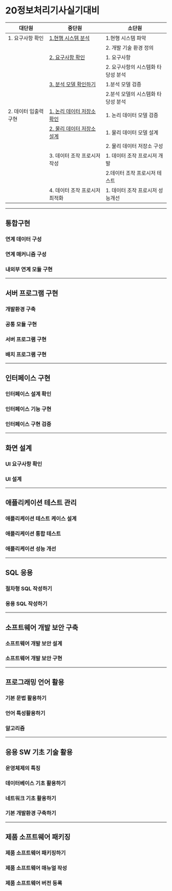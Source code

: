 # 20정보처리기사실기대비

| 대단원                | 중단원                                                                            | 소단원                             |
| --------------------- | --------------------------------------------------------------------------------- | ---------------------------------- |
| 1. 요구사항 확인      | [1.현행 시스템 분석](./Docs/1.요구사항확인/1.현행시스템분석.md)                   | 1.현행 시스템 파악                 |
|                       |                                                                                   | 2. 개발 기술 환경 정의             |
|                       | [2. 요구사항 확인](./Docs/1.요구사항확인/2.요구사항확인.md)                       | 1. 요구사항                        |
|                       |                                                                                   | 2. 요구사항의 시스템화 타당성 분석 |
|                       | [3. 분석 모델 확인하기](./Docs/1.요구사항확인/3.분석모델확인하기.md)              | 1.분석 모델 검증                   |
|                       |                                                                                   | 2.분석 모델의 시스템화 타당성 분석 |
| 2. 데이터 입출력 구현 | [1. 논리 데이터 저장소 확인](./Docs/2.데이터입출력구현/1.논리데이터저장소확인.md) | 1. 논리 데이터 모델 검증           |
|                       | [2. 물리 데이터 저장소 설계](./Docs/2.데이터입출력구현/2.물리데이터저장소설계.md) | 1. 물리 데이터 모델 설계           |
|                       |                                                                                   | 2. 물리 데이터 저장소 구성         |
|                       | 3. 데이터 조작 프로시저 작성                                                      | 1. 데이터 조작 프로시저 개발       |
|                       |                                                                                   | 2.데이터 조작 프로시저 테스트      |
|                       | 4. 데이터 조작 프로시저 최적화                                                    | 1. 데이터 조작 프로시저 성능개선   |

---

## 통합구현

### 연계 데이터 구성

### 연계 매커니즘 구성

### 내외부 연계 모듈 구현

---

## 서버 프로그램 구현

### 개발환경 구축

### 공통 모듈 구현

### 서버 프로그램 구현

### 배치 프로그램 구현

---

## 인터페이스 구현

### 인터페이스 설계 확인

### 인터페이스 기능 구현

### 인터페이스 구현 검증

---

## 화면 설계

### UI 요구사항 확인

### UI 설계

---

## 애플리케이션 테스트 관리

### 애플리케이션 테스트 케이스 설계

### 애플리케이션 통합 테스트

### 애플리케이션 성능 개선

---

## SQL 응용

### 절차형 SQL 작성하기

### 응용 SQL 작성하기

---

## 소프트웨어 개발 보안 구축

### 소프트웨어 개발 보안 설계

### 소프트웨어 개발 보안 구현

---

## 프로그래밍 언어 활용

### 기본 문법 활용하기

### 언어 특성활용하기

### 알고리즘

---

## 응용 SW 기초 기술 활용

### 운영체제의 특징

### 데이터베이스 기초 활용하기

### 네트워크 기초 활용하기

### 기본 개발환경 구축하기

---

## 제품 소프트웨어 패키징

### 제품 소프트웨어 패키징하기

### 제품 소프트웨어 매뉴얼 작성

### 제품 소프트웨어 버전 등록
